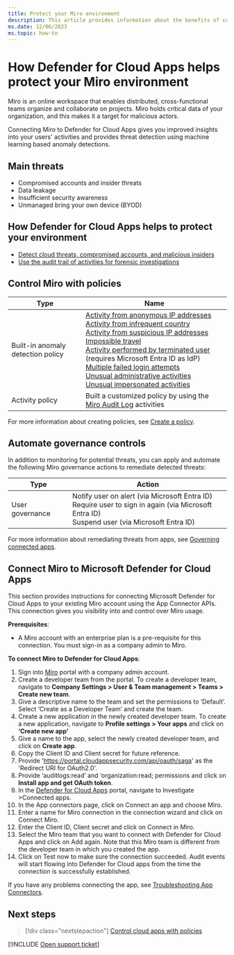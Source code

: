 ```yaml
---
title: Protect your Miro environment
description: This article provides information about the benefits of connecting your Miro app to Defender for Cloud Apps using the API connector for visibility and control over use.
ms.date: 12/06/2023
ms.topic: how-to
---
```


# How Defender for Cloud Apps helps protect your Miro environment



Miro is an online workspace that enables distributed, cross-functional teams organize and collaborate on projects. Miro holds critical data of your organization, and this makes it a target for malicious actors. 

Connecting Miro to Defender for Cloud Apps gives you improved insights into your users' activities and provides threat detection using machine learning based anomaly detections.

## Main threats

- Compromised accounts and insider threats
- Data leakage
- Insufficient security awareness
- Unmanaged bring your own device (BYOD)

## How Defender for Cloud Apps helps to protect your environment

- [Detect cloud threats, compromised accounts, and malicious insiders](best-practices.md#detect-cloud-threats-compromised-accounts-malicious-insiders-and-ransomware)
- [Use the audit trail of activities for forensic investigations](best-practices.md#use-the-audit-trail-of-activities-for-forensic-investigations)

## Control Miro with policies

| **Type**                           | **Name**                                                     |
| ---------------------------------- | ------------------------------------------------------------ |
| Built-in  anomaly detection policy | [Activity from   anonymous IP addresses](anomaly-detection-policy.md#activity-from-anonymous-ip-addresses)  <br /> [Activity from   infrequent country](anomaly-detection-policy.md#activity-from-infrequent-country) <br /> [Activity from   suspicious IP addresses](anomaly-detection-policy.md#activity-from-suspicious-ip-addresses)  <br /> [Impossible travel](anomaly-detection-policy.md#impossible-travel)  <br /> [Activity   performed by terminated user](anomaly-detection-policy.md#activity-performed-by-terminated-user) (requires Microsoft Entra ID as IdP)   <br />[Multiple failed   login attempts](anomaly-detection-policy.md#multiple-failed-login-attempts)  <br /> [Unusual   administrative activities](anomaly-detection-policy.md#unusual-activities-by-user)<br />   [Unusual impersonated activities](anomaly-detection-policy.md#unusual-activities-by-user) |
| Activity  policy                   | Built a customized policy by using the [Miro Audit Log](https://help.miro.com/hc/en-us/articles/360017571434-Audit-logs) activities |

For more information about creating policies, see [Create a policy](control-cloud-apps-with-policies.md#create-a-policy).

## Automate governance controls

In addition to monitoring for potential threats, you can apply and automate the following Miro governance actions to remediate detected threats:

| **Type**        | **Action**                                                   |
| --------------- | ------------------------------------------------------------ |
| User governance | Notify user on  alert (via Microsoft Entra ID)<br />  Require user to sign in again (via Microsoft Entra ID)   <br /> Suspend user (via Microsoft Entra ID) |

For more information about remediating threats from apps, see [Governing connected apps](governance-actions.md).

## Connect Miro to Microsoft Defender for Cloud Apps

This section provides instructions for connecting Microsoft Defender for Cloud Apps to your existing Miro account using the App Connector APIs. This connection gives you visibility into and control over Miro usage. 

**Prerequisites**:

- A Miro account with an enterprise plan is a pre-requisite for this connection. You must sign-in as a company admin to Miro. 

**To connect Miro to Defender for Cloud Apps**:

1. Sign into [Miro](https://miro.com/app/dashboard/) portal with a company admin account.
2. Create a developer team from the portal. To create a developer team, navigate to **Company Settings > User & Team management > Teams > Create new team**.
3. Give a descriptive name to the team and set the permissions to ‘Default’. Select ‘Create as a Developer Team’ and create the team.
4. Create a new application in the newly created developer team. To create a new application, navigate to **Profile settings > Your apps** and click on **‘Create new app’**
5. Give a name to the app, select the newly created developer team, and click on **Create app**.
6. Copy the Client ID and Client secret for future reference. 
7. Provide 'https://portal.cloudappsecurity.com/api/oauth/saga' as the 'Redirect URI for OAuth2.0'.
8. Provide ‘auditlogs:read’ and ‘organization:read; permissions and click on **Install app and get OAuth token**.
9. In the [Defender for Cloud Apps](https://portal.cloudAppSecurity.com) portal, navigate to Investigate >Connected apps.
10. In the App connectors page, click on Connect an app and choose Miro. 
11. Enter a name for Miro connection in the connection wizard and click on Connect Miro.
12. Enter the Client ID, Client secret and click on Connect in Miro.
13. Select the Miro team that you want to connect with Defender for Cloud Apps and click on Add again. Note that this Miro team is different from the developer team in which you created the app.
14. Click on Test now to make sure the connection succeeded. Audit events will start flowing into Defender for Cloud apps from the time the connection is successfully established.

If you have any problems connecting the app, see [Troubleshooting App Connectors](/defender-cloud-apps/troubleshooting-api-connectors-using-error-messages).

## Next steps

> [!div class="nextstepaction"]
> [Control cloud apps with policies](control-cloud-apps-with-policies.md)


[!INCLUDE [Open support ticket](includes/support.md)]
